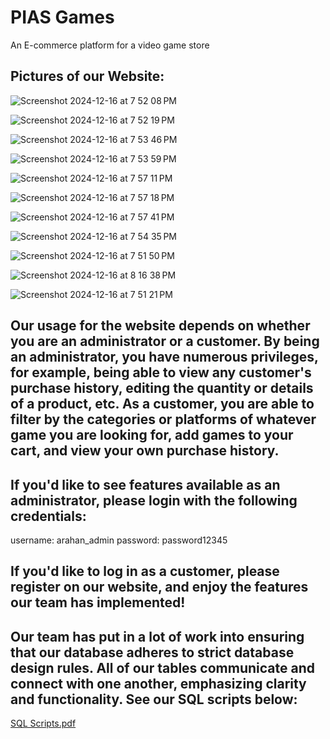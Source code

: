 # PIAS Games

An E-commerce platform for a video game store 

## Pictures of our Website:
![Screenshot 2024-12-16 at 7 52 08 PM](https://github.com/user-attachments/assets/3a87a5b1-e9e0-4dff-b768-a9758b7a5a07)

![Screenshot 2024-12-16 at 7 52 19 PM](https://github.com/user-attachments/assets/2b7bfcc7-7fa3-417a-8eef-d34eec364d56)

![Screenshot 2024-12-16 at 7 53 46 PM](https://github.com/user-attachments/assets/f80852f6-02d2-4b81-9b89-1503f58cea6a)

![Screenshot 2024-12-16 at 7 53 59 PM](https://github.com/user-attachments/assets/ef833a63-ea4e-4a49-9144-7ef2c2bafdb5)

![Screenshot 2024-12-16 at 7 57 11 PM](https://github.com/user-attachments/assets/d3f250e3-1ab3-48a4-8fc1-b9609d19398d)

![Screenshot 2024-12-16 at 7 57 18 PM](https://github.com/user-attachments/assets/73fa1a6c-a55d-4629-8031-e3c7a05eea42)

![Screenshot 2024-12-16 at 7 57 41 PM](https://github.com/user-attachments/assets/5375114c-664d-4f92-a8df-28bca9dbf656)

![Screenshot 2024-12-16 at 7 54 35 PM](https://github.com/user-attachments/assets/99d00787-7982-4fe9-a0ea-ef623463e613)

![Screenshot 2024-12-16 at 7 51 50 PM](https://github.com/user-attachments/assets/e83c60fb-c0ab-4dae-83b0-d2e0b0d31327)

![Screenshot 2024-12-16 at 8 16 38 PM](https://github.com/user-attachments/assets/81830c56-c20c-4111-8ef6-4f96ff5d2556)

![Screenshot 2024-12-16 at 7 51 21 PM](https://github.com/user-attachments/assets/c58bc6ba-25bc-4bb8-8548-5ea4dd2e5c4b)

## Our usage for the website depends on whether you are an administrator or a customer. By being an administrator, you have numerous privileges, for example, being able to view any customer's purchase history, editing the quantity or details of a product, etc. As a customer, you are able to filter by the categories or platforms of whatever game you are looking for, add games to your cart, and view your own purchase history. 

## If you'd like to see features available as an administrator, please login with the following credentials:
username: arahan_admin
password: password12345

## If you'd like to log in as a customer, please register on our website, and enjoy the features our team has implemented!

## Our team has put in a lot of work into ensuring that our database adheres to strict database design rules. All of our tables communicate and connect with one another, emphasizing clarity and functionality. See our SQL scripts below:

[SQL Scripts.pdf](https://github.com/user-attachments/files/18185832/SQL.Scripts.pdf)











